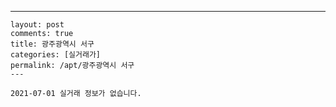 ---
    layout: post
    comments: true
    title: 광주광역시 서구
    categories: [실거래가]
    permalink: /apt/광주광역시 서구
    ---

    2021-07-01 실거래 정보가 없습니다.

    